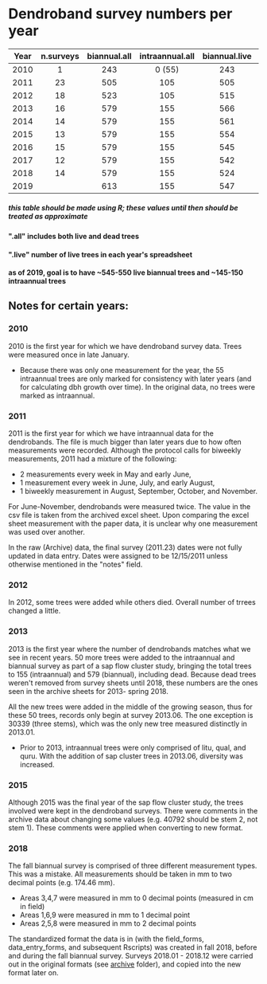 # Dendroband survey numbers per year

|Year| n.surveys| biannual.all |intraannual.all |biannual.live|intraannual.live|n.dead|n.added|
|----|:--------:|:------------:|:--------------:|:-----------:|:--------------:|:----:|:-----:|
|2010|    1     |     243      |      0 (55)    |     243     |       0 (55)   |  0   |   NA  |
|2011|    23    |     505      |      105       |     505     |       105      |  9   |  262  |
|2012|    18    |     523      |      105       |     515     |       105      |  4   |   19  |
|2013|    16    |     579      |      155       |     566     |       150      | 10   |   55  |
|2014|    14    |     579      |      155       |     561     |       149      |  7   |    0  | 
|2015|    13    |     579      |      155       |     554     |       149      |  9   |    0  |
|2016|    15    |     579      |      155       |     545     |       149      |  3   |    0  |
|2017|    12    |     579      |      155       |     542     |       148      |  8   |    0  |
|2018|    14    |     579      |      155       |     524     |       146      | 11   |    0  |
|2019|          |     613      |      155       |     547     |       146      |      |   34  | 

##### *this table should be made using R; these values until then should be treated as approximate*

#### ".all" includes both live and dead trees
#### ".live" number of live trees in each year's spreadsheet

#### as of 2019, goal is to have ~545-550 live biannual trees and ~145-150 intraannual trees

## Notes for certain years:

### 2010
2010 is the first year for which we have dendroband survey data. Trees were measured once in late January.
- Because there was only one measurement for the year, the 55 intraannual trees are only marked for consistency with later years (and for calculating dbh growth over time). In the original data, no trees were marked as intraannual.

### 2011
2011 is the first year for which we have intraannual data for the dendrobands. The file is much bigger than later years due to how often measurements were recorded. Although the protocol calls for biweekly measurements, 2011 had a mixture of the following: 
- 2 measurements every week in May and early June, 
- 1 measurement every week in June, July, and early August, 
- 1 biweekly measurement in August, September, October, and November. 

For June-November, dendrobands were measured twice. The value in the csv file is taken from the archived excel sheet. Upon comparing the excel sheet measurement with the paper data, it is unclear why one measurement was used over another. 

In the raw (Archive) data, the final survey (2011.23) dates were not fully updated in data entry. Dates were assigned to be 12/15/2011 unless otherwise mentioned in the "notes" field.

### 2012
In 2012, some trees were added while others died. Overall number of trrees changed a little.

### 2013
2013 is the first year where the number of dendrobands matches what we see in recent years. 50 more trees were added to the intraannual and biannual survey as part of a sap flow cluster study, bringing the total trees to 155 (intraannual) and 579 (biannual), including dead. Because dead trees weren't removed from survey sheets until 2018, these numbers are the ones seen in the archive sheets for 2013- spring 2018. 

All the new trees were added in the middle of the growing season, thus for these 50 trees, records only begin at survey 2013.06. The one exception is 30339 (three stems), which was the only new tree measured distinctly in 2013.01.
- Prior to 2013, intraannual trees were only comprised of litu, qual, and quru. With the addition of sap cluster trees in 2013.06, diversity was increased.

### 2015
Although 2015 was the final year of the sap flow cluster study, the trees involved were kept in the dendroband surveys. There were comments in the archive data about changing some values (e.g. 40792 should be stem 2, not stem 1). These comments were applied when converting to new format.

### 2018
The fall biannual survey is comprised of three different measurement types. This was a mistake. All measurements should be taken in mm to two decimal points (e.g. 174.46 mm).
- Areas 3,4,7 were measured in mm to 0 decimal points (measured in cm in field)
- Areas 1,6,9 were measured in mm to 1 decimal point
- Areas 2,5,8 were measured in mm to 2 decimal points

The standardized format the data is in (with the field_forms, data_entry_forms, and subsequent Rscripts) was created in fall 2018, before and during the fall biannual survey. Surveys 2018.01 - 2018.12 were carried out in the original formats (see [archive](https://github.com/SCBI-ForestGEO/Dendrobands/tree/master/data/archive) folder), and copied into the new format later on.
